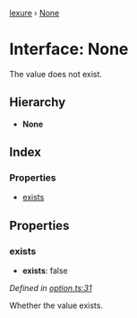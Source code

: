 [lexure](../README.md) › [None](none.md)

# Interface: None

The value does not exist.

## Hierarchy

* **None**

## Index

### Properties

* [exists](none.md#exists)

## Properties

###  exists

* **exists**: false

*Defined in [option.ts:31](https://github.com/1Computer1/lexure/blob/83985ea/src/option.ts#L31)*

Whether the value exists.
